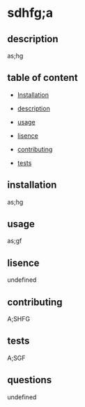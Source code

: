 
# sdhfg;a
 
## description
 as;hg
 
 ## table of content
 * [Installation](#installation)
 
 * [description](#description)
 
 * [usage](#usage)
 
 * [lisence](#lisence)
 
 * [contributing](#contributing)
 
 * [tests](#tests)
 
 ## installation
 as;hg
 
 ## usage
 as;gf
 
 ## lisence
 undefined
 
 ## contributing
 A;SHFG
 
 ## tests
 A;SGF
 
 ## questions
 undefined
 
